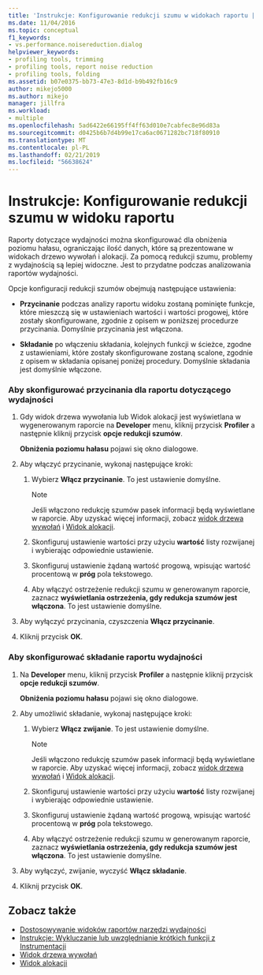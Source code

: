 ```yaml
---
title: 'Instrukcje: Konfigurowanie redukcji szumu w widokach raportu | Dokumentacja firmy Microsoft'
ms.date: 11/04/2016
ms.topic: conceptual
f1_keywords:
- vs.performance.noisereduction.dialog
helpviewer_keywords:
- profiling tools, trimming
- profiling tools, report noise reduction
- profiling tools, folding
ms.assetid: b07e0375-bb73-47e3-8d1d-b9b492fb16c9
author: mikejo5000
ms.author: mikejo
manager: jillfra
ms.workload:
- multiple
ms.openlocfilehash: 5ad6422e66195ff4ff63d010e7cabfec8e96d83a
ms.sourcegitcommit: d0425b6b7d4b99e17ca6ac0671282bc718f80910
ms.translationtype: MT
ms.contentlocale: pl-PL
ms.lasthandoff: 02/21/2019
ms.locfileid: "56638624"
---
```

# <a name="how-to-configure-noise-reduction-in-report-views"></a>Instrukcje: Konfigurowanie redukcji szumu w widoku raportu
Raporty dotyczące wydajności można skonfigurować dla obniżenia poziomu hałasu, ograniczając ilość danych, które są prezentowane w widokach drzewo wywołań i alokacji. Za pomocą redukcji szumu, problemy z wydajnością są lepiej widoczne. Jest to przydatne podczas analizowania raportów wydajności.

 Opcje konfiguracji redukcji szumów obejmują następujące ustawienia:

-   **Przycinanie** podczas analizy raportu widoku zostaną pominięte funkcje, które mieszczą się w ustawieniach wartości i wartości progowej, które zostały skonfigurowane, zgodnie z opisem w poniższej procedurze przycinania. Domyślnie przycinania jest włączona.

-   **Składanie** po włączeniu składania, kolejnych funkcji w ścieżce, zgodne z ustawieniami, które zostały skonfigurowane zostaną scalone, zgodnie z opisem w składania opisanej poniżej procedury. Domyślnie składania jest domyślnie włączone.

### <a name="to-configure-trimming-for-a-performance-report"></a>Aby skonfigurować przycinania dla raportu dotyczącego wydajności

1.  Gdy widok drzewa wywołania lub Widok alokacji jest wyświetlana w wygenerowanym raporcie na **Developer** menu, kliknij przycisk **Profiler** a następnie kliknij przycisk **opcje redukcji szumów**.

     **Obniżenia poziomu hałasu** pojawi się okno dialogowe.

2.  Aby włączyć przycinanie, wykonaj następujące kroki:

    1.  Wybierz **Włącz przycinanie**. To jest ustawienie domyślne.

        > [!NOTE]
        >  Jeśli włączono redukcję szumów pasek informacji będą wyświetlane w raporcie. Aby uzyskać więcej informacji, zobacz [widok drzewa wywołań](../profiling/call-tree-view.md) i [Widok alokacji](../profiling/dotnet-memory-allocations-view.md).

    2.  Skonfiguruj ustawienie wartości przy użyciu **wartość** listy rozwijanej i wybierając odpowiednie ustawienie.

    3.  Skonfiguruj ustawienie żądaną wartość progową, wpisując wartość procentową w **próg** pola tekstowego.

    4.  Aby włączyć ostrzeżenie redukcji szumu w generowanym raporcie, zaznacz **wyświetlania ostrzeżenia, gdy redukcja szumów jest włączona**. To jest ustawienie domyślne.

3.  Aby wyłączyć przycinania, czyszczenia **Włącz przycinanie**.

4.  Kliknij przycisk **OK**.

### <a name="to-configure-folding-for-a-performance-report"></a>Aby skonfigurować składanie raportu wydajności

1.  Na **Developer** menu, kliknij przycisk **Profiler** a następnie kliknij przycisk **opcje redukcji szumów**.

     **Obniżenia poziomu hałasu** pojawi się okno dialogowe.

2.  Aby umożliwić składanie, wykonaj następujące kroki:

    1.  Wybierz **Włącz zwijanie**. To jest ustawienie domyślne.

        > [!NOTE]
        >  Jeśli włączono redukcję szumów pasek informacji będą wyświetlane w raporcie. Aby uzyskać więcej informacji, zobacz [widok drzewa wywołań](../profiling/call-tree-view.md) i [Widok alokacji](../profiling/dotnet-memory-allocations-view.md).

    2.  Skonfiguruj ustawienie wartości przy użyciu **wartość** listy rozwijanej i wybierając odpowiednie ustawienie.

    3.  Skonfiguruj ustawienie żądaną wartość progową, wpisując wartość procentową w **próg** pola tekstowego.

    4.  Aby włączyć ostrzeżenie redukcji szumu w generowanym raporcie, zaznacz **wyświetlania ostrzeżenia, gdy redukcja szumów jest włączona**. To jest ustawienie domyślne.

3.  Aby wyłączyć, zwijanie, wyczyść **Włącz składanie**.

4.  Kliknij przycisk **OK**.

## <a name="see-also"></a>Zobacz także
- [Dostosowywanie widoków raportów narzędzi wydajności](../profiling/customizing-performance-tools-report-views.md)
- [Instrukcje: Wykluczanie lub uwzględnianie krótkich funkcji z Instrumentacji](../profiling/how-to-exclude-or-include-short-functions-from-instrumentation.md)
- [Widok drzewa wywołań](../profiling/call-tree-view.md)
- [Widok alokacji](../profiling/dotnet-memory-allocations-view.md)